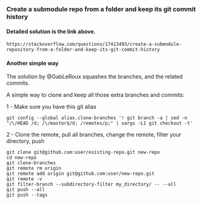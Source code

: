 ### Create a submodule repo from a folder and keep its git commit history

#### Detailed solution is the link above.
```
https://stackoverflow.com/questions/17413493/create-a-submodule-repository-from-a-folder-and-keep-its-git-commit-history
```

#### Another simple way
The solution by @GabLeRoux squashes the branches, and the related commits.

A simple way to clone and keep all those extra branches and commits:

1 - Make sure you have this git alias
```
git config --global alias.clone-branches '! git branch -a | sed -n "/\/HEAD /d; /\/master$/d; /remotes/p;" | xargs -L1 git checkout -t'
```
2 - Clone the remote, pull all branches, change the remote, filter your directory, push
```
git clone git@github.com:user/existing-repo.git new-repo
cd new-repo
git clone-branches
git remote rm origin
git remote add origin git@github.com:user/new-repo.git
git remote -v
git filter-branch --subdirectory-filter my_directory/ -- --all
git push --all
git push --tags
```
